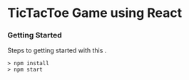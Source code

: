 # TicTacToe Game using React


### Getting Started

Steps to getting started with this .

```
> npm install
> npm start
```


